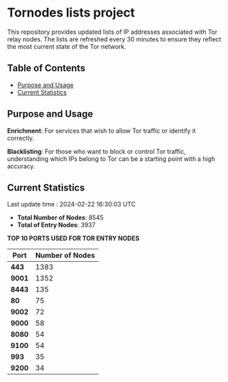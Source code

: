# Tornodes lists project

This repository provides updated lists of IP addresses associated with Tor relay nodes. The lists are refreshed every 30 minutes to ensure they reflect the most current state of the Tor network.

## Table of Contents

- [Purpose and Usage](#purpose-and-usage)
- [Current Statistics](#current-statistics)


## Purpose and Usage

**Enrichment**: For services that wish to allow Tor traffic or identify it correctly.

**Blacklisting**: For those who want to block or control Tor traffic, understanding which IPs belong to Tor can be a starting point with a high accuracy.

## Current Statistics

Last update time : 2024-02-22 16:30:03 UTC

- **Total Number of Nodes**: 8545
- **Total of Entry Nodes**: 3937

**TOP 10 PORTS USED FOR TOR ENTRY NODES**

| **Port** | **Number of Nodes** |
|------|-----------------|
| **443**   | 1383  |
| **9001**   | 1352  |
| **8443**   | 135  |
| **80**   | 75  |
| **9002**   | 72  |
| **9000**   | 58  |
| **8080**   | 54  |
| **9100**   | 54  |
| **993**   | 35  |
| **9200**   | 34  |

